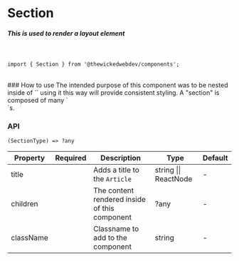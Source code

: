 # Section
##### This is used to render a layout element
<br/>

```
import { Section } from '@thewickedwebdev/components';
```

<br/>
### How to use
The intended purpose of this component was to be nested inside of `<Page/>`
using it this way will provide consistent styling. A "section" is composed of
many `<Article/>`s.

### API

<pre><code>(SectionType) => ?any</code></pre>

<table>
  <thead>
    <tr>
      <th>Property</th>
      <th>Required</th>
      <th>Description</th>
      <th>Type</th>
      <th>Default</th>
    </tr>
  </thead>

  <tbody>
    <tr>
      <td>title</td>
      <td></td>
      <td>Adds a title to the <code>Article</code></td>
      <td>string || ReactNode</td>
      <td>-</td>
    </tr>
    <tr>
      <td>children</td>
      <td></td>
      <td>The content rendered inside of this component</td>
      <td>?any</td>
      <td>-</td>
    </tr>
    <tr>
      <td>className</td>
      <td></td>
      <td>Classname to add to the component</td>
      <td>string</td>
      <td>-</td>
    </tr>
  </tbody>
</table>
